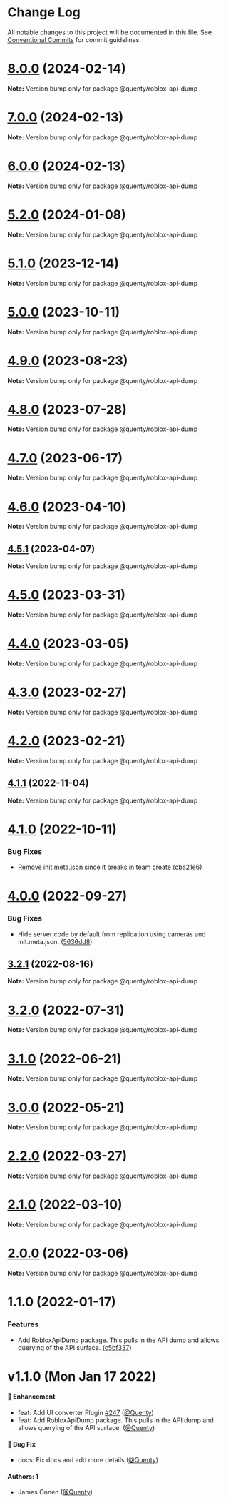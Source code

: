 # Change Log

All notable changes to this project will be documented in this file.
See [Conventional Commits](https://conventionalcommits.org) for commit guidelines.

# [8.0.0](https://github.com/Quenty/NevermoreEngine/compare/@quenty/roblox-api-dump@7.0.0...@quenty/roblox-api-dump@8.0.0) (2024-02-14)

**Note:** Version bump only for package @quenty/roblox-api-dump





# [7.0.0](https://github.com/Quenty/NevermoreEngine/compare/@quenty/roblox-api-dump@6.0.0...@quenty/roblox-api-dump@7.0.0) (2024-02-13)

**Note:** Version bump only for package @quenty/roblox-api-dump





# [6.0.0](https://github.com/Quenty/NevermoreEngine/compare/@quenty/roblox-api-dump@5.2.0...@quenty/roblox-api-dump@6.0.0) (2024-02-13)

**Note:** Version bump only for package @quenty/roblox-api-dump





# [5.2.0](https://github.com/Quenty/NevermoreEngine/compare/@quenty/roblox-api-dump@5.1.0...@quenty/roblox-api-dump@5.2.0) (2024-01-08)

**Note:** Version bump only for package @quenty/roblox-api-dump





# [5.1.0](https://github.com/Quenty/NevermoreEngine/compare/@quenty/roblox-api-dump@5.0.0...@quenty/roblox-api-dump@5.1.0) (2023-12-14)

**Note:** Version bump only for package @quenty/roblox-api-dump





# [5.0.0](https://github.com/Quenty/NevermoreEngine/compare/@quenty/roblox-api-dump@4.9.0...@quenty/roblox-api-dump@5.0.0) (2023-10-11)

**Note:** Version bump only for package @quenty/roblox-api-dump





# [4.9.0](https://github.com/Quenty/NevermoreEngine/compare/@quenty/roblox-api-dump@4.8.0...@quenty/roblox-api-dump@4.9.0) (2023-08-23)

**Note:** Version bump only for package @quenty/roblox-api-dump





# [4.8.0](https://github.com/Quenty/NevermoreEngine/compare/@quenty/roblox-api-dump@4.7.0...@quenty/roblox-api-dump@4.8.0) (2023-07-28)

**Note:** Version bump only for package @quenty/roblox-api-dump





# [4.7.0](https://github.com/Quenty/NevermoreEngine/compare/@quenty/roblox-api-dump@4.6.0...@quenty/roblox-api-dump@4.7.0) (2023-06-17)

**Note:** Version bump only for package @quenty/roblox-api-dump





# [4.6.0](https://github.com/Quenty/NevermoreEngine/compare/@quenty/roblox-api-dump@4.5.1...@quenty/roblox-api-dump@4.6.0) (2023-04-10)

**Note:** Version bump only for package @quenty/roblox-api-dump





## [4.5.1](https://github.com/Quenty/NevermoreEngine/compare/@quenty/roblox-api-dump@4.5.0...@quenty/roblox-api-dump@4.5.1) (2023-04-07)

**Note:** Version bump only for package @quenty/roblox-api-dump





# [4.5.0](https://github.com/Quenty/NevermoreEngine/compare/@quenty/roblox-api-dump@4.4.0...@quenty/roblox-api-dump@4.5.0) (2023-03-31)

**Note:** Version bump only for package @quenty/roblox-api-dump





# [4.4.0](https://github.com/Quenty/NevermoreEngine/compare/@quenty/roblox-api-dump@4.3.0...@quenty/roblox-api-dump@4.4.0) (2023-03-05)

**Note:** Version bump only for package @quenty/roblox-api-dump





# [4.3.0](https://github.com/Quenty/NevermoreEngine/compare/@quenty/roblox-api-dump@4.2.0...@quenty/roblox-api-dump@4.3.0) (2023-02-27)

**Note:** Version bump only for package @quenty/roblox-api-dump





# [4.2.0](https://github.com/Quenty/NevermoreEngine/compare/@quenty/roblox-api-dump@4.1.1...@quenty/roblox-api-dump@4.2.0) (2023-02-21)

**Note:** Version bump only for package @quenty/roblox-api-dump





## [4.1.1](https://github.com/Quenty/NevermoreEngine/compare/@quenty/roblox-api-dump@4.1.0...@quenty/roblox-api-dump@4.1.1) (2022-11-04)

**Note:** Version bump only for package @quenty/roblox-api-dump





# [4.1.0](https://github.com/Quenty/NevermoreEngine/compare/@quenty/roblox-api-dump@4.0.0...@quenty/roblox-api-dump@4.1.0) (2022-10-11)


### Bug Fixes

* Remove init.meta.json since it breaks in team create ([cba21e6](https://github.com/Quenty/NevermoreEngine/commit/cba21e602b50ea3799044eae9cb690d1cd9c88ec))





# [4.0.0](https://github.com/Quenty/NevermoreEngine/compare/@quenty/roblox-api-dump@3.2.1...@quenty/roblox-api-dump@4.0.0) (2022-09-27)


### Bug Fixes

* Hide server code by default from replication using cameras and init.meta.json. ([5636dd8](https://github.com/Quenty/NevermoreEngine/commit/5636dd8cafe68db4571ed214a82b84698f2f74c0))





## [3.2.1](https://github.com/Quenty/NevermoreEngine/compare/@quenty/roblox-api-dump@3.2.0...@quenty/roblox-api-dump@3.2.1) (2022-08-16)

**Note:** Version bump only for package @quenty/roblox-api-dump





# [3.2.0](https://github.com/Quenty/NevermoreEngine/compare/@quenty/roblox-api-dump@3.1.0...@quenty/roblox-api-dump@3.2.0) (2022-07-31)

**Note:** Version bump only for package @quenty/roblox-api-dump





# [3.1.0](https://github.com/Quenty/NevermoreEngine/compare/@quenty/roblox-api-dump@3.0.0...@quenty/roblox-api-dump@3.1.0) (2022-06-21)

**Note:** Version bump only for package @quenty/roblox-api-dump





# [3.0.0](https://github.com/Quenty/NevermoreEngine/compare/@quenty/roblox-api-dump@2.2.0...@quenty/roblox-api-dump@3.0.0) (2022-05-21)

**Note:** Version bump only for package @quenty/roblox-api-dump





# [2.2.0](https://github.com/Quenty/NevermoreEngine/compare/@quenty/roblox-api-dump@2.1.0...@quenty/roblox-api-dump@2.2.0) (2022-03-27)

**Note:** Version bump only for package @quenty/roblox-api-dump





# [2.1.0](https://github.com/Quenty/NevermoreEngine/compare/@quenty/roblox-api-dump@2.0.0...@quenty/roblox-api-dump@2.1.0) (2022-03-10)

**Note:** Version bump only for package @quenty/roblox-api-dump





# [2.0.0](https://github.com/Quenty/NevermoreEngine/compare/@quenty/roblox-api-dump@1.1.0...@quenty/roblox-api-dump@2.0.0) (2022-03-06)

**Note:** Version bump only for package @quenty/roblox-api-dump





# 1.1.0 (2022-01-17)


### Features

* Add RobloxApiDump package. This pulls in the API dump and allows querying of the API surface. ([c5bf337](https://github.com/Quenty/NevermoreEngine/commit/c5bf337d80016f47abac026f7ef0281aeb487e8d))





# v1.1.0 (Mon Jan 17 2022)

#### 🚀 Enhancement

- feat: Add UI converter Plugin [#247](https://github.com/Quenty/NevermoreEngine/pull/247) ([@Quenty](https://github.com/Quenty))
- feat: Add RobloxApiDump package. This pulls in the API dump and allows querying of the API surface. ([@Quenty](https://github.com/Quenty))

#### 🐛 Bug Fix

- docs: Fix docs and add more details ([@Quenty](https://github.com/Quenty))

#### Authors: 1

- James Onnen ([@Quenty](https://github.com/Quenty))
